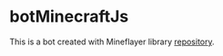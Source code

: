 # botMinecraftJs

This is a bot created with Mineflayer library [repository](https://github.com/PrismarineJS/mineflayer).

